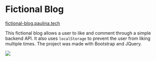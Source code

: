 # Fictional Blog

[fictional-blog.paulina.tech](https://fictional-blog.paulina.tech/)

This fictional blog allows a user to like and comment through a simple backend API. It also uses `localStorage` to prevent the user from liking multiple times. The project was made with Bootstrap and JQuery.  

![](demo.gif)